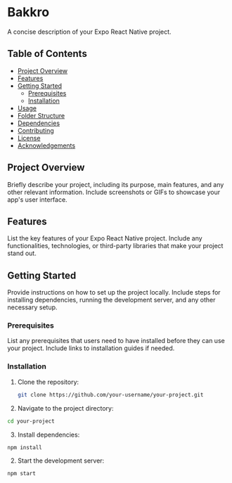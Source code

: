 # Bakkro

A concise description of your Expo React Native project.

## Table of Contents

- [Project Overview](#project-overview)
- [Features](#features)
- [Getting Started](#getting-started)
  - [Prerequisites](#prerequisites)
  - [Installation](#installation)
- [Usage](#usage)
- [Folder Structure](#folder-structure)
- [Dependencies](#dependencies)
- [Contributing](#contributing)
- [License](#license)
- [Acknowledgements](#acknowledgements)

## Project Overview

Briefly describe your project, including its purpose, main features, and any other relevant information. Include screenshots or GIFs to showcase your app's user interface.

## Features

List the key features of your Expo React Native project. Include any functionalities, technologies, or third-party libraries that make your project stand out.

## Getting Started

Provide instructions on how to set up the project locally. Include steps for installing dependencies, running the development server, and any other necessary setup.

### Prerequisites

List any prerequisites that users need to have installed before they can use your project. Include links to installation guides if needed.

### Installation

1. Clone the repository:

   ```bash
   git clone https://github.com/your-username/your-project.git

   ```

2. Navigate to the project directory:

```bash
cd your-project
```

3. Install dependencies:

```bash
npm install
```

2. Start the development server:

```bash
npm start

```
